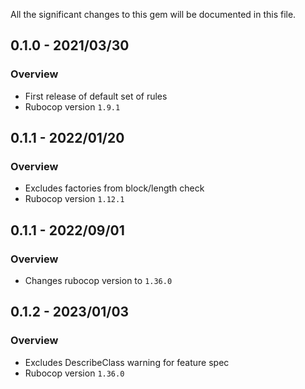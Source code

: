 All the significant changes to this gem will be documented in this file.

## 0.1.0 - 2021/03/30
### Overview
- First release of default set of rules
- Rubocop version `1.9.1`

## 0.1.1 - 2022/01/20
### Overview
- Excludes factories from block/length check
- Rubocop version `1.12.1`

## 0.1.1 - 2022/09/01
### Overview
- Changes rubocop version to `1.36.0`

## 0.1.2 - 2023/01/03
### Overview
- Excludes DescribeClass warning for feature spec
- Rubocop version `1.36.0`